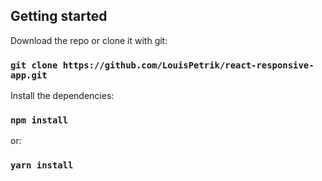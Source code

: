 ## Getting started

Download the repo or clone it with git:

### `git clone https://github.com/LouisPetrik/react-responsive-app.git`



Install the dependencies:

### `npm install`
or:
### `yarn install`


